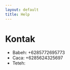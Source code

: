 ```yaml
---
layout: default
title: Help
---
```


# Kontak
* Babeh: +6285772695773
* Caca: +6285624325697
* Teteh: 
